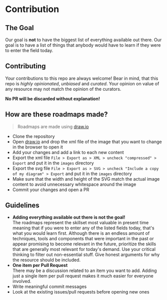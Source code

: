 # Contribution

## The Goal

Our goal is **not** to have the biggest list of everything available out there.
Our goal is to have a list of things that anybody would have to learn if they were to enter the field today.

## Contributing

Your contributions to this repo are always welcome!
Bear in mind, that this repo is _highly opinionated_, _unbiased_ and _curated_.
Your opinion on value of any resource may not match the opinion of the curators.

**No PR will be discarded without explanation!**

## How are these roadmaps made?

> Roadmaps are made using [draw.io](https://www.draw.io/)

- Clone the repository
- Open [draw.io](https://www.draw.io/) and drop the xml file of the image that you want to change in the browser to open it
- Add your changes and add a link to each new content
- Export the xml file `File > Export as > XML > uncheck "compressed" > Export` and put it in the `images` directory
- Export the svg file `File > Export as > SVG > uncheck "Include a copy of my diagram" > Export` and put it in the `images` directory
- Make sure that the width and height of the SVG match the actual image content to avoid unnecessary whitespace around the image
- Commit your changes and open a PR

## Guidelines

- **Adding everything available out there is not the goal!**  
  The roadmaps represent the skillset most valuable in present time meaning that if you were to enter any of the listed fields today, that's what you would learn first. Although there is an endless amount of techniques, tools and components that were important in the past or appear promising to become relevant in the future, prioritize the skills that are generally most relevant for today's demand. Use your critical thinking to filter out non-essential stuff. Give honest arguments for why the resource should be included.
- **One item per Pull Request**  
  There may be a discussion related to an item you want to add. Adding just a single item per pull request makes it much easier for everyone involved.
- Write meaningful commit messages
- Look at the existing issues/pull requests before opening new ones
